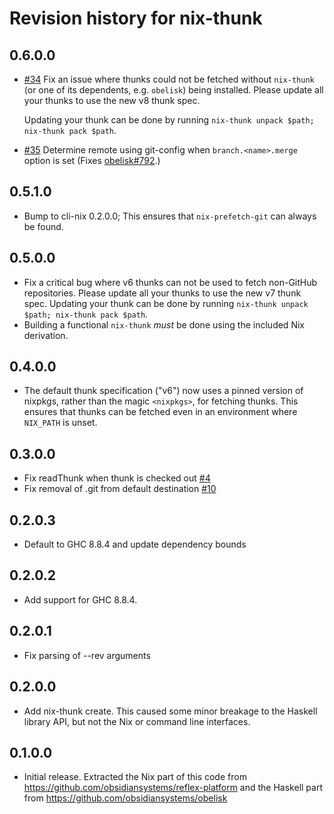 # Revision history for nix-thunk

## 0.6.0.0

* [#34](https://github.com/obsidiansystems/nix-thunk/pull/34) Fix an
  issue where thunks could not be fetched without `nix-thunk` (or one of
  its dependents, e.g. `obelisk`) being installed. Please update all
  your thunks to use the new v8 thunk spec.

  Updating your thunk can be done by running `nix-thunk unpack $path; nix-thunk pack $path`.

* [#35](https://github.com/obsidiansystems/nix-thunk/pull/35) Determine remote using git-config when `branch.<name>.merge` option is set
  (Fixes [obelisk#792](https://github.com/obsidiansystems/obelisk/issues/792).)

## 0.5.1.0

* Bump to cli-nix 0.2.0.0; This ensures that `nix-prefetch-git` can always be found.

## 0.5.0.0

* Fix a critical bug where v6 thunks can not be used to fetch non-GitHub repositories. Please update all your thunks to use the new v7 thunk spec.
  Updating your thunk can be done by running `nix-thunk unpack $path; nix-thunk pack $path`.
* Building a functional `nix-thunk` _must_ be done using the included Nix derivation.

## 0.4.0.0

* The default thunk specification ("v6") now uses a pinned version of nixpkgs, rather than the magic `<nixpkgs>`, for fetching thunks. This ensures that thunks can be fetched even in an environment where `NIX_PATH` is unset.

## 0.3.0.0

* Fix readThunk when thunk is checked out [#4](https://github.com/obsidiansystems/nix-thunk/pull/4)
* Fix removal of .git from default destination [#10](https://github.com/obsidiansystems/nix-thunk/pull/10)

## 0.2.0.3

* Default to GHC 8.8.4 and update dependency bounds

## 0.2.0.2
* Add support for GHC 8.8.4.

## 0.2.0.1
* Fix parsing of --rev arguments

## 0.2.0.0
* Add nix-thunk create.  This caused some minor breakage to the Haskell library API, but not the Nix or command line interfaces.

## 0.1.0.0
* Initial release.  Extracted the Nix part of this code from https://github.com/obsidiansystems/reflex-platform and the Haskell part from https://github.com/obsidiansystems/obelisk
